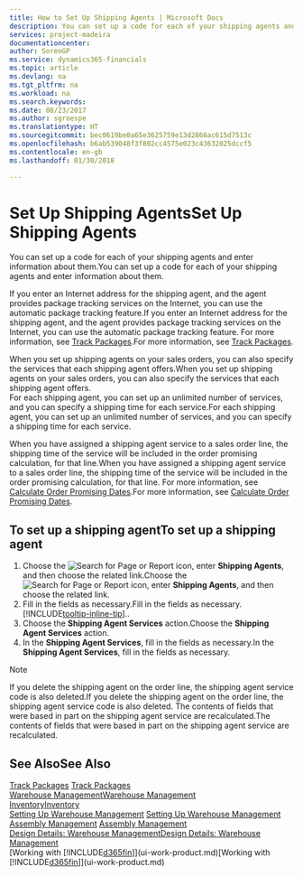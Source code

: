 ```yaml
---
title: How to Set Up Shipping Agents | Microsoft Docs
description: You can set up a code for each of your shipping agents and enter information about them.
services: project-madeira
documentationcenter: 
author: SorenGP
ms.service: dynamics365-financials
ms.topic: article
ms.devlang: na
ms.tgt_pltfrm: na
ms.workload: na
ms.search.keywords: 
ms.date: 08/23/2017
ms.author: sgroespe
ms.translationtype: HT
ms.sourcegitcommit: bec0619be0a65e3625759e13d2866ac615d7513c
ms.openlocfilehash: b6ab539048f3f802cc4575e023c43632025dccf5
ms.contentlocale: en-gb
ms.lasthandoff: 01/30/2018

---
```

# <a name="set-up-shipping-agents"></a><span data-ttu-id="537d6-103">Set Up Shipping Agents</span><span class="sxs-lookup"><span data-stu-id="537d6-103">Set Up Shipping Agents</span></span>
<span data-ttu-id="537d6-104">You can set up a code for each of your shipping agents and enter information about them.</span><span class="sxs-lookup"><span data-stu-id="537d6-104">You can set up a code for each of your shipping agents and enter information about them.</span></span>  

<span data-ttu-id="537d6-105">If you enter an Internet address for the shipping agent, and the agent provides package tracking services on the Internet, you can use the automatic package tracking feature.</span><span class="sxs-lookup"><span data-stu-id="537d6-105">If you enter an Internet address for the shipping agent, and the agent provides package tracking services on the Internet, you can use the automatic package tracking feature.</span></span> <span data-ttu-id="537d6-106">For more information, see [Track Packages](sales-how-track-packages.md).</span><span class="sxs-lookup"><span data-stu-id="537d6-106">For more information, see [Track Packages](sales-how-track-packages.md).</span></span>

<span data-ttu-id="537d6-107">When you set up shipping agents on your sales orders, you can also specify the services that each shipping agent offers.</span><span class="sxs-lookup"><span data-stu-id="537d6-107">When you set up shipping agents on your sales orders, you can also specify the services that each shipping agent offers.</span></span>  
<span data-ttu-id="537d6-108">For each shipping agent, you can set up an unlimited number of services, and you can specify a shipping time for each service.</span><span class="sxs-lookup"><span data-stu-id="537d6-108">For each shipping agent, you can set up an unlimited number of services, and you can specify a shipping time for each service.</span></span>  

<span data-ttu-id="537d6-109">When you have assigned a shipping agent service to a sales order line, the shipping time of the service will be included in the order promising calculation, for that line.</span><span class="sxs-lookup"><span data-stu-id="537d6-109">When you have assigned a shipping agent service to a sales order line, the shipping time of the service will be included in the order promising calculation, for that line.</span></span> <span data-ttu-id="537d6-110">For more information, see [Calculate Order Promising Dates](sales-how-to-calculate-order-promising-dates.md).</span><span class="sxs-lookup"><span data-stu-id="537d6-110">For more information, see [Calculate Order Promising Dates](sales-how-to-calculate-order-promising-dates.md).</span></span>

## <a name="to-set-up-a-shipping-agent"></a><span data-ttu-id="537d6-111">To set up a shipping agent</span><span class="sxs-lookup"><span data-stu-id="537d6-111">To set up a shipping agent</span></span>  
1.  <span data-ttu-id="537d6-112">Choose the ![Search for Page or Report](media/ui-search/search_small.png "Search for Page or Report icon") icon, enter **Shipping Agents**, and then choose the related link.</span><span class="sxs-lookup"><span data-stu-id="537d6-112">Choose the ![Search for Page or Report](media/ui-search/search_small.png "Search for Page or Report icon") icon, enter **Shipping Agents**, and then choose the related link.</span></span>  
2.  <span data-ttu-id="537d6-113">Fill in the fields as necessary.</span><span class="sxs-lookup"><span data-stu-id="537d6-113">Fill in the fields as necessary.</span></span> [!INCLUDE[tooltip-inline-tip](includes/tooltip-inline-tip_md.md)]<span data-ttu-id="537d6-114">.</span><span class="sxs-lookup"><span data-stu-id="537d6-114">.</span></span>  
3.  <span data-ttu-id="537d6-115">Choose the **Shipping Agent Services** action.</span><span class="sxs-lookup"><span data-stu-id="537d6-115">Choose the **Shipping Agent Services** action.</span></span>
4. <span data-ttu-id="537d6-116">In the **Shipping Agent Services**, fill in the fields as necessary.</span><span class="sxs-lookup"><span data-stu-id="537d6-116">In the **Shipping Agent Services**, fill in the fields as necessary.</span></span>

> [!NOTE]  
>  <span data-ttu-id="537d6-117">If you delete the shipping agent on the order line, the shipping agent service code is also deleted.</span><span class="sxs-lookup"><span data-stu-id="537d6-117">If you delete the shipping agent on the order line, the shipping agent service code is also deleted.</span></span> <span data-ttu-id="537d6-118">The contents of fields that were based in part on the shipping agent service are recalculated.</span><span class="sxs-lookup"><span data-stu-id="537d6-118">The contents of fields that were based in part on the shipping agent service are recalculated.</span></span>  

## <a name="see-also"></a><span data-ttu-id="537d6-119">See Also</span><span class="sxs-lookup"><span data-stu-id="537d6-119">See Also</span></span>
<span data-ttu-id="537d6-120">[Track Packages](sales-how-track-packages.md)  </span><span class="sxs-lookup"><span data-stu-id="537d6-120">[Track Packages](sales-how-track-packages.md)  </span></span>  
[<span data-ttu-id="537d6-121">Warehouse Management</span><span class="sxs-lookup"><span data-stu-id="537d6-121">Warehouse Management</span></span>](warehouse-manage-warehouse.md)  
[<span data-ttu-id="537d6-122">Inventory</span><span class="sxs-lookup"><span data-stu-id="537d6-122">Inventory</span></span>](inventory-manage-inventory.md)  
<span data-ttu-id="537d6-123">[Setting Up Warehouse Management](warehouse-setup-warehouse.md)   </span><span class="sxs-lookup"><span data-stu-id="537d6-123">[Setting Up Warehouse Management](warehouse-setup-warehouse.md)   </span></span>  
<span data-ttu-id="537d6-124">[Assembly Management](assembly-assemble-items.md)  </span><span class="sxs-lookup"><span data-stu-id="537d6-124">[Assembly Management](assembly-assemble-items.md)  </span></span>  
[<span data-ttu-id="537d6-125">Design Details: Warehouse Management</span><span class="sxs-lookup"><span data-stu-id="537d6-125">Design Details: Warehouse Management</span></span>](design-details-warehouse-management.md)  
<span data-ttu-id="537d6-126">[Working with [!INCLUDE[d365fin](includes/d365fin_md.md)]](ui-work-product.md)</span><span class="sxs-lookup"><span data-stu-id="537d6-126">[Working with [!INCLUDE[d365fin](includes/d365fin_md.md)]](ui-work-product.md)</span></span>  

